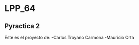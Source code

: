 LPP_64
======
Pyractica 2
-----------
Este es el proyecto de:
	-Carlos Troyano Carmona 
	-Mauricio Orta



